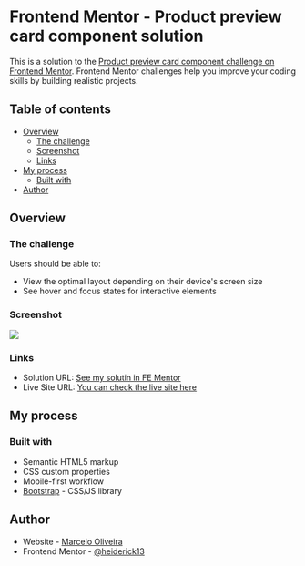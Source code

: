 # Frontend Mentor - Product preview card component solution

This is a solution to the [Product preview card component challenge on Frontend Mentor](https://www.frontendmentor.io/challenges/product-preview-card-component-GO7UmttRfa). Frontend Mentor challenges help you improve your coding skills by building realistic projects. 

## Table of contents

- [Overview](#overview)
  - [The challenge](#the-challenge)
  - [Screenshot](#screenshot)
  - [Links](#links)
- [My process](#my-process)
  - [Built with](#built-with)
- [Author](#author)

## Overview

### The challenge

Users should be able to:

- View the optimal layout depending on their device's screen size
- See hover and focus states for interactive elements

### Screenshot

![](./images/Frontend%20Mentor%20Product%20preview%20card%20component.png.jpg)

### Links

- Solution URL: [See my solutin in FE Mentor](https://www.frontendmentor.io/solutions/responsive-product-preview-card-xcf62eIUFe)
- Live Site URL: [You can check the live site here](https://heiderick13.github.io/product-preview-card/)

## My process

### Built with

- Semantic HTML5 markup
- CSS custom properties
- Mobile-first workflow
- [Bootstrap](https://getbootstrap.com/) - CSS/JS library
## Author

- Website - [Marcelo Oliveira](https://www.linkedin.com/in/marcelo-herique-ferreira-de-oliveira-403a36243/)
- Frontend Mentor - [@heiderick13](https://www.frontendmentor.io/profile/heiderick13)